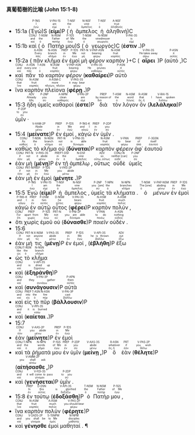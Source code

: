 #### 真葡萄樹的比喻 (John 15:1-8)


- 15:1a (<RUBY><ruby><ruby>Ἐγώ<rt>ἐγώ</rt></ruby><rt>I</rt></ruby><rt>P-1NS</rt></RUBY>)S (<RUBY><ruby><ruby><strong>εἰμι</strong><rt>εἰμί</rt></ruby><rt>am</rt></ruby><rt>V-PAI-1S</rt></RUBY>)P (<RUBY><ruby><ruby>ἡ<rt>ὁ</rt></ruby><rt>the</rt></ruby><rt>T-NSF</rt></RUBY> <RUBY><ruby><ruby>ἄμπελος<rt>ἄμπελος</rt></ruby><rt>vine</rt></ruby><rt>N-NSF</rt></RUBY> <RUBY><ruby><ruby>ἡ<rt>ὁ</rt></ruby><rt>-</rt></ruby><rt>T-NSF</rt></RUBY> <RUBY><ruby><ruby>ἀληθινή<rt>ἀληθινός</rt></ruby><rt>true</rt></ruby><rt>A-NSF</rt></RUBY>)C
- 15:1b <RUBY><ruby><ruby>καὶ<rt>καί</rt></ruby><rt>and</rt></ruby><rt>CONJ</rt></RUBY> (<RUBY><ruby><ruby>ὁ<rt>ὁ</rt></ruby><rt>the</rt></ruby><rt>T-NSM</rt></RUBY> <RUBY><ruby><ruby>Πατήρ<rt>πατήρ</rt></ruby><rt>Father</rt></ruby><rt>N-NSM</rt></RUBY> <RUBY><ruby><ruby>μου<rt>ἐγώ</rt></ruby><rt>of Me</rt></ruby><rt>P-1GS</rt></RUBY>)S (<RUBY><ruby><ruby>ὁ<rt>ὁ</rt></ruby><rt>the</rt></ruby><rt>T-NSM</rt></RUBY> <RUBY><ruby><ruby>γεωργός<rt>γεωργός</rt></ruby><rt>vinedresser</rt></ruby><rt>N-NSM</rt></RUBY>)C (<RUBY><ruby><ruby><strong>ἐστιν .</strong><rt>εἰμί</rt></ruby><rt>is</rt></ruby><rt>V-PAI-3S</rt></RUBY>)P 
- 15:2a { <RUBY><ruby><ruby>πᾶν<rt>πᾶς</rt></ruby><rt>Every</rt></ruby><rt>A-ASN</rt></RUBY> <RUBY><ruby><ruby>κλῆμα<rt>κλῆμα</rt></ruby><rt>branch</rt></ruby><rt>N-ASN</rt></RUBY> <RUBY><ruby><ruby>ἐν<rt>ἐν</rt></ruby><rt>in</rt></ruby><rt>PREP</rt></RUBY> <RUBY><ruby><ruby>ἐμοὶ<rt>ἐγώ</rt></ruby><rt>Me</rt></ruby><rt>P-1DS</rt></RUBY> <RUBY><ruby><ruby>μὴ<rt>μή</rt></ruby><rt>not</rt></ruby><rt>PRT-N</rt></RUBY> <RUBY><ruby><ruby><em>φέρον</em><rt>φέρω</rt></ruby><rt>bearing</rt></ruby><rt>V-PAP-ASN</rt></RUBY> <RUBY><ruby><ruby>καρπὸν<rt>καρπός</rt></ruby><rt>fruit</rt></ruby><rt>N-ASM</rt></RUBY> }+C (<RUBY><ruby><ruby><strong>αἴρει</strong><rt>αἴρω</rt></ruby><rt>He takes away</rt></ruby><rt>V-PAI-3S</rt></RUBY>)P (<RUBY><ruby><ruby>αὐτό ,<rt>αὐτός</rt></ruby><rt>it</rt></ruby><rt>P-ASN</rt></RUBY>)C
- <RUBY><ruby><ruby>καὶ<rt>καί</rt></ruby><rt>and</rt></ruby><rt>CONJ</rt></RUBY> <RUBY><ruby><ruby>πᾶν<rt>πᾶς</rt></ruby><rt>every one</rt></ruby><rt>A-ASN</rt></RUBY> <RUBY><ruby><ruby>τὸ<rt>ὁ</rt></ruby><rt>-</rt></ruby><rt>T-ASN</rt></RUBY> <RUBY><ruby><ruby>καρπὸν<rt>καρπός</rt></ruby><rt>fruit</rt></ruby><rt>N-ASM</rt></RUBY> <RUBY><ruby><ruby><em>φέρον</em><rt>φέρω</rt></ruby><rt>bearing</rt></ruby><rt>V-PAP-ASN</rt></RUBY> (<RUBY><ruby><ruby><strong>καθαίρει</strong><rt>καθαίρω</rt></ruby><rt>He prunes</rt></ruby><rt>V-PAI-3S</rt></RUBY>)P <RUBY><ruby><ruby>αὐτὸ<rt>αὐτός</rt></ruby><rt>it</rt></ruby><rt>P-ASN</rt></RUBY>
- <RUBY><ruby><ruby>ἵνα<rt>ἵνα</rt></ruby><rt>that</rt></ruby><rt>CONJ</rt></RUBY> <RUBY><ruby><ruby>καρπὸν<rt>καρπός</rt></ruby><rt>fruit</rt></ruby><rt>N-ASM</rt></RUBY> <RUBY><ruby><ruby>πλείονα<rt>πλείων, πλεῖον</rt></ruby><rt>more</rt></ruby><rt>A-ASM-C</rt></RUBY> (<RUBY><ruby><ruby><strong>φέρῃ .</strong><rt>φέρω</rt></ruby><rt>it may bear</rt></ruby><rt>V-PAS-3S</rt></RUBY>)P 
- 15:3 <RUBY><ruby><ruby>ἤδη<rt>ἤδη</rt></ruby><rt>Already</rt></ruby><rt>ADV</rt></RUBY> <RUBY><ruby><ruby>ὑμεῖς<rt>σύ</rt></ruby><rt>you</rt></ruby><rt>P-2NP</rt></RUBY> <RUBY><ruby><ruby>καθαροί<rt>καθαρός</rt></ruby><rt>clean</rt></ruby><rt>A-NPM</rt></RUBY> (<RUBY><ruby><ruby><strong>ἐστε</strong><rt>εἰμί</rt></ruby><rt>are</rt></ruby><rt>V-PAI-2P</rt></RUBY>)P <RUBY><ruby><ruby>διὰ<rt>διά</rt></ruby><rt>by reason of</rt></ruby><rt>PREP</rt></RUBY> <RUBY><ruby><ruby>τὸν<rt>ὁ</rt></ruby><rt>the</rt></ruby><rt>T-ASM</rt></RUBY> <RUBY><ruby><ruby>λόγον<rt>λόγος</rt></ruby><rt>word</rt></ruby><rt>N-ASM</rt></RUBY> <RUBY><ruby><ruby>ὃν<rt>ὅς, ἥ</rt></ruby><rt>that</rt></ruby><rt>R-ASM</rt></RUBY> (<RUBY><ruby><ruby><strong>λελάληκα</strong><rt>λαλέω</rt></ruby><rt>I have spoken</rt></ruby><rt>V-RAI-1S</rt></RUBY>)P <RUBY><ruby><ruby>ὑμῖν ·<rt>σύ</rt></ruby><rt>to you</rt></ruby><rt>P-2DP</rt></RUBY> 
- 15:4 (<RUBY><ruby><ruby><strong>μείνατε</strong><rt>μένω</rt></ruby><rt>Abide</rt></ruby><rt>V-AAM-2P</rt></RUBY>)P <RUBY><ruby><ruby>ἐν<rt>ἐν</rt></ruby><rt>in</rt></ruby><rt>PREP</rt></RUBY> <RUBY><ruby><ruby>ἐμοί ,<rt>ἐγώ</rt></ruby><rt>Me</rt></ruby><rt>P-1DS</rt></RUBY> <RUBY><ruby><ruby>κἀγὼ<rt>κἀγώ</rt></ruby><rt>and I</rt></ruby><rt>P-1NS-K</rt></RUBY> <RUBY><ruby><ruby>ἐν<rt>ἐν</rt></ruby><rt>in</rt></ruby><rt>PREP</rt></RUBY> <RUBY><ruby><ruby>ὑμῖν .<rt>σύ</rt></ruby><rt>you</rt></ruby><rt>P-2DP</rt></RUBY>
- <RUBY><ruby><ruby>καθὼς<rt>καθώς</rt></ruby><rt>As</rt></ruby><rt>CONJ</rt></RUBY> <RUBY><ruby><ruby>τὸ<rt>ὁ</rt></ruby><rt>the</rt></ruby><rt>T-NSN</rt></RUBY> <RUBY><ruby><ruby>κλῆμα<rt>κλῆμα</rt></ruby><rt>branch</rt></ruby><rt>N-NSN</rt></RUBY> <RUBY><ruby><ruby>οὐ<rt>οὐ</rt></ruby><rt>not</rt></ruby><rt>PRT-N</rt></RUBY> (<RUBY><ruby><ruby><strong>δύναται</strong><rt>δύναμαι</rt></ruby><rt>is able</rt></ruby><rt>V-PNI-3S</rt></RUBY>)P <RUBY><ruby><ruby>καρπὸν<rt>καρπός</rt></ruby><rt>fruit</rt></ruby><rt>N-ASM</rt></RUBY> <RUBY><ruby><ruby><em>φέρειν</em><rt>φέρω</rt></ruby><rt>to bear</rt></ruby><rt>V-PAN</rt></RUBY> <RUBY><ruby><ruby>ἀφ᾽<rt>ἀπό</rt></ruby><rt>of</rt></ruby><rt>PREP</rt></RUBY> <RUBY><ruby><ruby>ἑαυτοῦ<rt>ἑαυτοῦ</rt></ruby><rt>itself</rt></ruby><rt>F-3GSN</rt></RUBY>
- <RUBY><ruby><ruby>ἐὰν<rt>ἐάν</rt></ruby><rt>if</rt></ruby><rt>CONJ</rt></RUBY> <RUBY><ruby><ruby>μὴ<rt>μή</rt></ruby><rt>not</rt></ruby><rt>PRT-N</rt></RUBY> (<RUBY><ruby><ruby><strong>μένῃ</strong><rt>μένω</rt></ruby><rt>it abide</rt></ruby><rt>V-PAS-3S</rt></RUBY>)P <RUBY><ruby><ruby>ἐν<rt>ἐν</rt></ruby><rt>in</rt></ruby><rt>PREP</rt></RUBY> <RUBY><ruby><ruby>τῇ<rt>ὁ</rt></ruby><rt>the</rt></ruby><rt>T-DSF</rt></RUBY> <RUBY><ruby><ruby>ἀμπέλῳ ,<rt>ἄμπελος</rt></ruby><rt>vine</rt></ruby><rt>N-DSF</rt></RUBY> <RUBY><ruby><ruby>οὕτως<rt>οὕτω, οὕτως</rt></ruby><rt>so</rt></ruby><rt>ADV</rt></RUBY> <RUBY><ruby><ruby>οὐδὲ<rt>οὐδέ</rt></ruby><rt>neither [can]</rt></ruby><rt>CONJ-N</rt></RUBY> <RUBY><ruby><ruby>ὑμεῖς<rt>σύ</rt></ruby><rt>you</rt></ruby><rt>P-2NP</rt></RUBY>
- <RUBY><ruby><ruby>ἐὰν<rt>ἐάν</rt></ruby><rt>if</rt></ruby><rt>CONJ</rt></RUBY> <RUBY><ruby><ruby>μὴ<rt>μή</rt></ruby><rt>not</rt></ruby><rt>PRT-N</rt></RUBY> <RUBY><ruby><ruby>ἐν<rt>ἐν</rt></ruby><rt>in</rt></ruby><rt>PREP</rt></RUBY> <RUBY><ruby><ruby>ἐμοὶ<rt>ἐγώ</rt></ruby><rt>Me</rt></ruby><rt>P-1DS</rt></RUBY> (<RUBY><ruby><ruby><strong>μένητε .</strong><rt>μένω</rt></ruby><rt>you abide</rt></ruby><rt>V-PAS-2P</rt></RUBY>)P 
- 15:5 <RUBY><ruby><ruby>Ἐγώ<rt>ἐγώ</rt></ruby><rt>I</rt></ruby><rt>P-1NS</rt></RUBY> (<RUBY><ruby><ruby><strong>εἰμι</strong><rt>εἰμί</rt></ruby><rt>am</rt></ruby><rt>V-PAI-1S</rt></RUBY>)P <RUBY><ruby><ruby>ἡ<rt>ὁ</rt></ruby><rt>the</rt></ruby><rt>T-NSF</rt></RUBY> <RUBY><ruby><ruby>ἄμπελος ,<rt>ἄμπελος</rt></ruby><rt>vine</rt></ruby><rt>N-NSF</rt></RUBY> <RUBY><ruby><ruby>ὑμεῖς<rt>σύ</rt></ruby><rt>you [are]</rt></ruby><rt>P-2NP</rt></RUBY> <RUBY><ruby><ruby>τὰ<rt>ὁ</rt></ruby><rt>the</rt></ruby><rt>T-NPN</rt></RUBY> <RUBY><ruby><ruby>κλήματα .<rt>κλῆμα</rt></ruby><rt>branches</rt></ruby><rt>N-NPN</rt></RUBY> <RUBY><ruby><ruby>ὁ<rt>ὁ</rt></ruby><rt>The [one]</rt></ruby><rt>T-NSM</rt></RUBY> <RUBY><ruby><ruby><em>μένων</em><rt>μένω</rt></ruby><rt>abiding</rt></ruby><rt>V-PAP-NSM</rt></RUBY> <RUBY><ruby><ruby>ἐν<rt>ἐν</rt></ruby><rt>in</rt></ruby><rt>PREP</rt></RUBY> <RUBY><ruby><ruby>ἐμοὶ<rt>ἐγώ</rt></ruby><rt>Me</rt></ruby><rt>P-1DS</rt></RUBY> <RUBY><ruby><ruby>κἀγὼ<rt>κἀγώ</rt></ruby><rt>and I</rt></ruby><rt>P-1NS-K</rt></RUBY> <RUBY><ruby><ruby>ἐν<rt>ἐν</rt></ruby><rt>in</rt></ruby><rt>PREP</rt></RUBY> <RUBY><ruby><ruby>αὐτῷ<rt>αὐτός</rt></ruby><rt>him</rt></ruby><rt>P-DSM</rt></RUBY> <RUBY><ruby><ruby>οὗτος<rt>οὗτος</rt></ruby><rt>he</rt></ruby><rt>D-NSM</rt></RUBY> (<RUBY><ruby><ruby><strong>φέρει</strong><rt>φέρω</rt></ruby><rt>bears</rt></ruby><rt>V-PAI-3S</rt></RUBY>)P <RUBY><ruby><ruby>καρπὸν<rt>καρπός</rt></ruby><rt>fruit</rt></ruby><rt>N-ASM</rt></RUBY> <RUBY><ruby><ruby>πολύν ,<rt>πολύς</rt></ruby><rt>much</rt></ruby><rt>A-ASM</rt></RUBY>
- <RUBY><ruby><ruby>ὅτι<rt>ὅτι</rt></ruby><rt>For</rt></ruby><rt>CONJ</rt></RUBY> <RUBY><ruby><ruby>χωρὶς<rt>χωρίς</rt></ruby><rt>apart from</rt></ruby><rt>PREP</rt></RUBY> <RUBY><ruby><ruby>ἐμοῦ<rt>ἐγώ</rt></ruby><rt>Me</rt></ruby><rt>P-1GS</rt></RUBY> <RUBY><ruby><ruby>οὐ<rt>οὐ</rt></ruby><rt>not</rt></ruby><rt>PRT-N</rt></RUBY> (<RUBY><ruby><ruby><strong>δύνασθε</strong><rt>δύναμαι</rt></ruby><rt>you are able</rt></ruby><rt>V-PNI-2P</rt></RUBY>)P <RUBY><ruby><ruby><em>ποιεῖν</em><rt>ποιέω</rt></ruby><rt>to do</rt></ruby><rt>V-PAN</rt></RUBY> <RUBY><ruby><ruby>οὐδέν .<rt>οὐδείς</rt></ruby><rt>nothing</rt></ruby><rt>A-ASN</rt></RUBY> 
- 15:6
- <RUBY><ruby><ruby>ἐὰν<rt>ἐάν</rt></ruby><rt>If</rt></ruby><rt>CONJ</rt></RUBY> <RUBY><ruby><ruby>μή<rt>μή</rt></ruby><rt>not</rt></ruby><rt>PRT-N</rt></RUBY> <RUBY><ruby><ruby>τις<rt>τις</rt></ruby><rt>anyone</rt></ruby><rt>X-NSM</rt></RUBY> (<RUBY><ruby><ruby><strong>μένῃ</strong><rt>μένω</rt></ruby><rt>abide</rt></ruby><rt>V-PAS-3S</rt></RUBY>)P <RUBY><ruby><ruby>ἐν<rt>ἐν</rt></ruby><rt>in</rt></ruby><rt>PREP</rt></RUBY> <RUBY><ruby><ruby>ἐμοί ,<rt>ἐγώ</rt></ruby><rt>Me</rt></ruby><rt>P-1DS</rt></RUBY> (<RUBY><ruby><ruby><strong>ἐβλήθη</strong><rt>βάλλω</rt></ruby><rt>he is thrown</rt></ruby><rt>V-API-3S</rt></RUBY>)P <RUBY><ruby><ruby>ἔξω<rt>ἔξω</rt></ruby><rt>out</rt></ruby><rt>ADV</rt></RUBY>
- <RUBY><ruby><ruby>ὡς<rt>ὡς</rt></ruby><rt>like</rt></ruby><rt>CONJ</rt></RUBY> <RUBY><ruby><ruby>τὸ<rt>ὁ</rt></ruby><rt>the</rt></ruby><rt>T-NSN</rt></RUBY> <RUBY><ruby><ruby>κλῆμα<rt>κλῆμα</rt></ruby><rt>branch</rt></ruby><rt>N-NSN</rt></RUBY>
- <RUBY><ruby><ruby>καὶ<rt>καί</rt></ruby><rt>and</rt></ruby><rt>CONJ</rt></RUBY> (<RUBY><ruby><ruby><strong>ἐξηράνθη</strong><rt>ξηραίνω</rt></ruby><rt>is dried up</rt></ruby><rt>V-API-3S</rt></RUBY>)P
- <RUBY><ruby><ruby>καὶ<rt>καί</rt></ruby><rt>and</rt></ruby><rt>CONJ</rt></RUBY> (<RUBY><ruby><ruby><strong>συνάγουσιν</strong><rt>συνάγω</rt></ruby><rt>they gather</rt></ruby><rt>V-PAI-3P</rt></RUBY>)P <RUBY><ruby><ruby>αὐτὰ<rt>αὐτός</rt></ruby><rt>them</rt></ruby><rt>P-APN</rt></RUBY>
- <RUBY><ruby><ruby>καὶ<rt>καί</rt></ruby><rt>and</rt></ruby><rt>CONJ</rt></RUBY> <RUBY><ruby><ruby>εἰς<rt>εἰς</rt></ruby><rt>into</rt></ruby><rt>PREP</rt></RUBY> <RUBY><ruby><ruby>τὸ<rt>ὁ</rt></ruby><rt>the</rt></ruby><rt>T-ASN</rt></RUBY> <RUBY><ruby><ruby>πῦρ<rt>πῦρ</rt></ruby><rt>fire</rt></ruby><rt>N-ASN</rt></RUBY> (<RUBY><ruby><ruby><strong>βάλλουσιν</strong><rt>βάλλω</rt></ruby><rt>cast</rt></ruby><rt>V-PAI-3P</rt></RUBY>)P
- <RUBY><ruby><ruby>καὶ<rt>καί</rt></ruby><rt>and</rt></ruby><rt>CONJ</rt></RUBY> (<RUBY><ruby><ruby><strong>καίεται .</strong><rt>καίω</rt></ruby><rt>it is burned</rt></ruby><rt>V-PPI-3S</rt></RUBY>)P 
- 15:7
- <RUBY><ruby><ruby>ἐὰν<rt>ἐάν</rt></ruby><rt>If</rt></ruby><rt>CONJ</rt></RUBY> (<RUBY><ruby><ruby><strong>μείνητε</strong><rt>μένω</rt></ruby><rt>you abide</rt></ruby><rt>V-AAS-2P</rt></RUBY>)P <RUBY><ruby><ruby>ἐν<rt>ἐν</rt></ruby><rt>in</rt></ruby><rt>PREP</rt></RUBY> <RUBY><ruby><ruby>ἐμοὶ<rt>ἐγώ</rt></ruby><rt>Me</rt></ruby><rt>P-1DS</rt></RUBY>
- <RUBY><ruby><ruby>καὶ<rt>καί</rt></ruby><rt>and</rt></ruby><rt>CONJ</rt></RUBY> <RUBY><ruby><ruby>τὰ<rt>ὁ</rt></ruby><rt>the</rt></ruby><rt>T-NPN</rt></RUBY> <RUBY><ruby><ruby>ῥήματά<rt>ῥῆμα</rt></ruby><rt>words</rt></ruby><rt>N-NPN</rt></RUBY> <RUBY><ruby><ruby>μου<rt>ἐγώ</rt></ruby><rt>of Me</rt></ruby><rt>P-1GS</rt></RUBY> <RUBY><ruby><ruby>ἐν<rt>ἐν</rt></ruby><rt>in</rt></ruby><rt>PREP</rt></RUBY> <RUBY><ruby><ruby>ὑμῖν<rt>σύ</rt></ruby><rt>you</rt></ruby><rt>P-2DP</rt></RUBY> (<RUBY><ruby><ruby><strong>μείνῃ ,</strong><rt>μένω</rt></ruby><rt>abide</rt></ruby><rt>V-AAS-3S</rt></RUBY>)P <RUBY><ruby><ruby>ὃ<rt>ὅς, ἥ</rt></ruby><rt>whatever</rt></ruby><rt>R-ASN</rt></RUBY> <RUBY><ruby><ruby>ἐὰν<rt>ἐάν</rt></ruby><rt>if</rt></ruby><rt>PRT</rt></RUBY> (<RUBY><ruby><ruby><strong>θέλητε</strong><rt>θέλω</rt></ruby><rt>you wish</rt></ruby><rt>V-PAS-2P</rt></RUBY>)P (<RUBY><ruby><ruby><strong>αἰτήσασθε ,</strong><rt>αἰτέω</rt></ruby><rt>you shall ask</rt></ruby><rt>V-AMM-2P</rt></RUBY>)P
- <RUBY><ruby><ruby>καὶ<rt>καί</rt></ruby><rt>and</rt></ruby><rt>CONJ</rt></RUBY> (<RUBY><ruby><ruby><strong>γενήσεται</strong><rt>γίνομαι</rt></ruby><rt>it will come to pass</rt></ruby><rt>V-FDI-3S</rt></RUBY>)P <RUBY><ruby><ruby>ὑμῖν .<rt>σύ</rt></ruby><rt>to you</rt></ruby><rt>P-2DP</rt></RUBY> 
- 15:8 <RUBY><ruby><ruby>ἐν<rt>ἐν</rt></ruby><rt>In</rt></ruby><rt>PREP</rt></RUBY> <RUBY><ruby><ruby>τούτῳ<rt>οὗτος</rt></ruby><rt>this</rt></ruby><rt>D-DSN</rt></RUBY> (<RUBY><ruby><ruby><strong>ἐδοξάσθη</strong><rt>δοξάζω</rt></ruby><rt>is glorified</rt></ruby><rt>V-API-3S</rt></RUBY>)P <RUBY><ruby><ruby>ὁ<rt>ὁ</rt></ruby><rt>the</rt></ruby><rt>T-NSM</rt></RUBY> <RUBY><ruby><ruby>Πατήρ<rt>πατήρ</rt></ruby><rt>Father</rt></ruby><rt>N-NSM</rt></RUBY> <RUBY><ruby><ruby>μου ,<rt>ἐγώ</rt></ruby><rt>of Me</rt></ruby><rt>P-1GS</rt></RUBY>
- <RUBY><ruby><ruby>ἵνα<rt>ἵνα</rt></ruby><rt>that</rt></ruby><rt>CONJ</rt></RUBY> <RUBY><ruby><ruby>καρπὸν<rt>καρπός</rt></ruby><rt>fruit</rt></ruby><rt>N-ASM</rt></RUBY> <RUBY><ruby><ruby>πολὺν<rt>πολύς</rt></ruby><rt>much</rt></ruby><rt>A-ASM</rt></RUBY> (<RUBY><ruby><ruby><strong>φέρητε</strong><rt>φέρω</rt></ruby><rt>you should bear</rt></ruby><rt>V-PAS-2P</rt></RUBY>)P
- <RUBY><ruby><ruby>καὶ<rt>καί</rt></ruby><rt>and</rt></ruby><rt>CONJ</rt></RUBY> <RUBY><ruby><ruby><strong>γένησθε</strong><rt>γίνομαι</rt></ruby><rt>you shall be</rt></ruby><rt>V-2ADS-2P</rt></RUBY> <RUBY><ruby><ruby>ἐμοὶ<rt>ἐμός</rt></ruby><rt>to Me</rt></ruby><rt>S-1SNPM</rt></RUBY> <RUBY><ruby><ruby>μαθηταί . ¶<rt>μαθητής</rt></ruby><rt>disciples</rt></ruby><rt>N-NPM</rt></RUBY></br></br></br> 